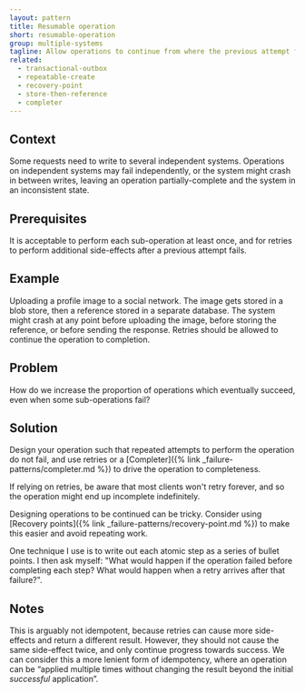 ```yaml
---
layout: pattern
title: Resumable operation
short: resumable-operation
group: multiple-systems
tagline: Allow operations to continue from where the previous attempt failed
related:
  - transactional-outbox
  - repeatable-create
  - recovery-point
  - store-then-reference
  - completer
---
```


## Context

Some requests need to write to several independent systems. Operations on independent systems may fail independently, or the system might crash in between writes, leaving an operation partially-complete and the system in an inconsistent state.

## Prerequisites

It is acceptable to perform each sub-operation at least once, and for retries to perform additional side-effects after a previous attempt fails.

## Example

Uploading a profile image to a social network. The image gets stored in a blob store, then a reference stored in a separate database. The system might crash at any point before uploading the image, before storing the reference, or before sending the response. Retries should be allowed to continue the operation to completion.

## Problem

How do we increase the proportion of operations which eventually succeed, even when some sub-operations fail?

## Solution

Design your operation such that repeated attempts to perform the operation do not fail, and use retries or a [Completer]({% link _failure-patterns/completer.md %}) to drive the operation to completeness.

If relying on retries, be aware that most clients won't retry forever, and so the operation might end up incomplete indefinitely.

Designing operations to be continued can be tricky. Consider using [Recovery points]({% link _failure-patterns/recovery-point.md %}) to make this easier and avoid repeating work.

One technique I use is to write out each atomic step as a series of bullet points. I then ask myself: "What would happen if the operation failed before completing each step? What would happen when a retry arrives after that failure?".

## Notes

This is arguably not idempotent, because retries can cause more side-effects and return a different result. However, they should not cause the same side-effect twice, and only continue progress towards success. We can consider this a more lenient form of idempotency, where an operation can be “applied multiple times without changing the result beyond the initial *successful* application”.
